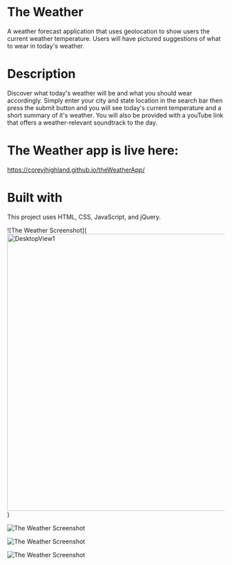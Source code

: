# The Weather
A weather forecast application that uses geolocation to show users the current weather temperature. Users will have pictured suggestions of what to wear in today's weather.

# Description
Discover what today's weather will be and what you should wear accordingly. Simply enter your city and state location in the search bar then press the submit button and you will see today's current temperature and a short summary of it's weather.  You will also be provided with a youTube link that offers a weather-relevant soundtrack to the day.

# The Weather app is live here:
https://coreyjhighland.github.io/theWeatherApp/

# Built with
This project uses HTML, CSS, JavaScript, and jQuery.

![The Weather Screenshot](<a data-flickr-embed="true"  href="https://www.flickr.com/photos/95818426@N06/30110043228/in/dateposted-public/" title="DesktopView1"><img src="https://farm1.staticflickr.com/849/30110043228_9120cfd296_z.jpg" width="621" height="640" alt="DesktopView1"></a><script async src="//embedr.flickr.com/assets/client-code.js" charset="utf-8"></script>)

![The Weather Screenshot](http://i1151.photobucket.com/albums/o627/coreyjhighland/2.png)

![The Weather Screenshot](http://i1151.photobucket.com/albums/o627/coreyjhighland/mobile1.png)

![The Weather Screenshot](http://i1151.photobucket.com/albums/o627/coreyjhighland/mobile2.png)
